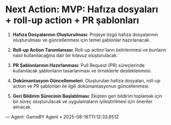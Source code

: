 # Next Action: MVP: Hafıza dosyaları + roll-up action + PR şablonları

1. **Hafıza Dosyalarının Oluşturulması**: Projeye özgü hafıza dosyalarının oluşturulması ve güncellenmesi için temel şablonlar hazırlanacak.

2. **Roll-up Action Tanımlaması**: Roll-up action'ların belirlenmesi ve bunların nasıl kullanılacağına dair bir kılavuz oluşturulacak.

3. **PR Şablonlarının Hazırlanması**: Pull Request (PR) süreçlerinde kullanılacak şablonların tasarlanması ve örneklerle desteklenmesi.

4. **Dokümantasyon Güncellemeleri**: Oluşturulan hafıza dosyaları, roll-up action ve PR şablonları ile ilgili dokümantasyonun güncellenmesi.

5. **Geri Bildirim Sürecinin Başlatılması**: Ekipten geri bildirim toplamak için bir süreç oluşturulacak ve uygulamaların iyileştirilmesi için öneriler alınacak.

— Agent: GameBY Agent • 2025-08-16T11:12:33.651Z
